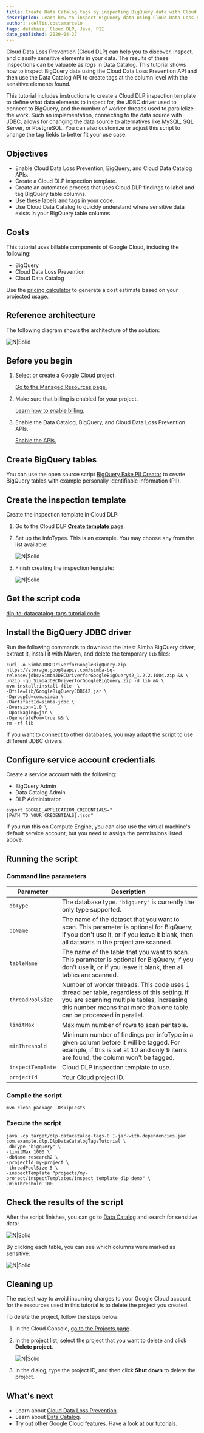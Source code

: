 ```yaml
---
title: Create Data Catalog tags by inspecting BigQuery data with Cloud Data Loss Prevention
description: Learn how to inspect BigQuery data using Cloud Data Loss Prevention and automatically create Data Catalog tags for sensitive elements with results from inspection scans.
author: scellis,costamarcelo
tags: database, Cloud DLP, Java, PII
date_published: 2020-04-27
---
```


Cloud Data Loss Prevention (Cloud DLP) can help you to discover, inspect, and classify sensitive elements in your data. The 
results of these inspections can be valuable as *tags* in Data Catalog. This tutorial shows how to inspect BigQuery data 
using the Cloud Data Loss Prevention API and then use the Data Catalog API to create tags at the column level with the 
sensitive elements found.

This tutorial includes instructions to create a Cloud DLP inspection template to define what data elements to inspect for, 
the JDBC driver used to connect to BigQuery, and the number of worker threads used to parallelize the work. Such an 
implementation, connecting to the data source with JDBC, allows for changing the data source to alternatives like MySQL, SQL 
Server, or PostgreSQL. You can also customize or adjust this script to change the tag fields to better fit your use case. 

## Objectives

- Enable Cloud Data Loss Prevention, BigQuery, and Cloud Data Catalog APIs.
- Create a Cloud DLP inspection template.
- Create an automated process that uses Cloud DLP findings to label and tag BigQuery table columns.
- Use these labels and tags in your code. 
- Use Cloud Data Catalog to quickly understand where sensitive data exists in your BigQuery table columns.

## Costs

This tutorial uses billable components of Google Cloud, including the following:

- BigQuery
- Cloud Data Loss Prevention
- Cloud Data Catalog

Use the [pricing calculator](https://cloud.google.com/products/calculator) to generate a cost estimate based on your 
projected usage.

## Reference architecture

The following diagram shows the architecture of the solution:

![N|Solid](https://storage.googleapis.com/gcp-community/tutorials/dlp-to-datacatalog-tags/flow.png)


## Before you begin

1.  Select or create a Google Cloud project.

    [Go to the Managed Resources page.](https://console.cloud.google.com/cloud-resource-manager)

1.  Make sure that billing is enabled for your project.

    [Learn how to enable billing.](https://cloud.google.com/billing/docs/how-to/modify-project)

1.  Enable the Data Catalog, BigQuery, and Cloud Data Loss Prevention APIs.

    [Enable the APIs.](https://console.cloud.google.com/flows/enableapi?apiid=datacatalog.googleapis.com,bigquery.googleapis.com,dlp.googleapis.com)

## Create BigQuery tables

You can use the open source script [BigQuery Fake PII Creator](https://github.com/mesmacosta/bq-fake-pii-table-creator) to 
create BigQuery tables with example personally identifiable information (PII). 

## Create the inspection template

Create the inspection template in Cloud DLP:

1.  Go to the Cloud DLP [**Create template** page](https://console.cloud.google.com/security/dlp/create/template).

1.  Set up the InfoTypes. This is an example. You may choose any from the list available:
    
    ![N|Solid](https://storage.googleapis.com/gcp-community/tutorials/dlp-to-datacatalog-tags/infoTypes.png)

1.  Finish creating the inspection template:
    
    ![N|Solid](https://storage.googleapis.com/gcp-community/tutorials/dlp-to-datacatalog-tags/inspectTemplateCreated.png)

## Get the script code
[dlp-to-datacatalog-tags tutorial code](https://github.com/GoogleCloudPlatform/community/tree/master/tutorials/dlp-to-datacatalog-tags)

## Install the BigQuery JDBC driver

Run the following commands to download the latest Simba BigQuery driver, extract it, install it with Maven, and delete the 
temporary `lib` files:

    curl -o SimbaJDBCDriverforGoogleBigQuery.zip https://storage.googleapis.com/simba-bq-release/jdbc/SimbaJDBCDriverforGoogleBigQuery42_1.2.2.1004.zip && \
    unzip -qu SimbaJDBCDriverforGoogleBigQuery.zip -d lib && \
    mvn install:install-file  \
    -Dfile=lib/GoogleBigQueryJDBC42.jar \
    -DgroupId=com.simba \
    -DartifactId=simba-jdbc \
    -Dversion=1.0 \
    -Dpackaging=jar \
    -DgeneratePom=true && \
    rm -rf lib

If you want to connect to other databases, you may adapt the script to use different JDBC drivers.

## Configure service account credentials

Create a service account with the following:
* BigQuery Admin
* Data Catalog Admin
* DLP Administrator

```
export GOOGLE_APPLICATION_CREDENTIALS="[PATH_TO_YOUR_CREDENTIALS].json"
```

If you run this on Compute Engine, you can also use the virtual machine's default service account, but you need to assign
the permissions listed above. 

## Running the script

### Command line parameters

| Parameter                  | Description                                                           | 
|----------------------------|-----------------------------------------------------------------------|
| `dbType`                   | The database type. `"bigquery"` is currently the only type supported. |
| `dbName`                   | The name of the dataset that you want to scan. This parameter is optional for BigQuery; if you don't use it, or if you leave it blank, then all datasets in the project are scanned. |
| `tableName`                | The name of the table that you want to scan. This parameter is optional for BigQuery; if you don't use it, or if you leave it blank, then all tables are scanned. |
| `threadPoolSize`           | Number of worker threads. This code uses 1 thread per table, regardless of this setting. If you are scanning multiple tables, increasing this number means that more than one table can be processed in parallel. |
| `limitMax`                 | Maximum number of rows to scan per table.  |
| `minThreshold`             | Minimum number of findings per infoType in a given column before it will be tagged. For example, if this is set at 10 and only 9 items are found, the column won't be tagged. |
| `inspectTemplate`          | Cloud DLP inspection template to use. |
| `projectId`                | Your Cloud project ID. |

### Compile the script

```
mvn clean package -DskipTests
```

### Execute the script

```
java -cp target/dlp-datacatalog-tags-0.1-jar-with-dependencies.jar com.example.dlp.DlpDataCatalogTagsTutorial \
-dbType "bigquery" \
-limitMax 1000 \
-dbName research2 \
-projectId my-project \
-threadPoolSize 5 \
-inspectTemplate "projects/my-project/inspectTemplates/inspect_template_dlp_demo" \
-minThreshold 100
```

## Check the results of the script

After the script finishes, you can go to [Data Catalog](https://cloud.google.com/data-catalog) and search for sensitive
data:

![N|Solid](https://storage.googleapis.com/gcp-community/tutorials/dlp-to-datacatalog-tags/searchUI.png)

By clicking each table, you can see which columns were marked as sensitive:

![N|Solid](https://storage.googleapis.com/gcp-community/tutorials/dlp-to-datacatalog-tags/taggedTable.png)

## Cleaning up

The easiest way to avoid incurring charges to your Google Cloud account for the resources used in this tutorial is to delete 
the project you created.

To delete the project, follow the steps below:

1.  In the Cloud Console, [go to the Projects page](https://console.cloud.google.com/iam-admin/projects).

1.  In the project list, select the project that you want to delete and click **Delete project**.

    ![N|Solid](https://storage.googleapis.com/gcp-community/tutorials/partial-redaction-with-dlp-and-gcf/img_delete_project.png)
    
1.  In the dialog, type the project ID, and then click **Shut down** to delete the project.

## What's next

- Learn about [Cloud Data Loss Prevention](https://cloud.google.com/dlp).
- Learn about [Data Catalog](https://cloud.google.com/data-catalog).
- Try out other Google Cloud features. Have a look at our [tutorials](https://cloud.google.com/docs/tutorials).
